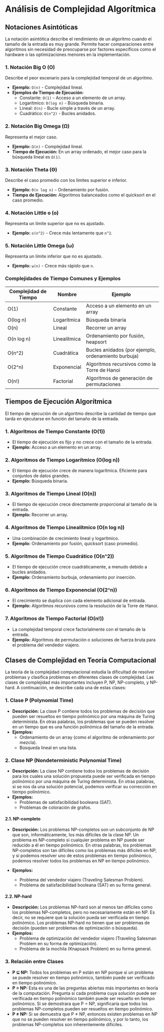 # Análisis de Complejidad Algorítmica

## Notaciones Asintóticas

La notación asintótica describe el rendimiento de un algoritmo cuando el tamaño de la entrada es muy grande. Permite hacer comparaciones entre algoritmos sin necesidad de preocuparse por factores específicos como el hardware o las optimizaciones menores en la implementación.

### 1. Notación Big O (O)

Describe el peor escenario para la complejidad temporal de un algoritmo.

- **Ejemplo:** `O(n)` - Complejidad lineal.
- **Ejemplos de Tiempo de Ejecución:**
  - Constante: `O(1)` - Acceso a un elemento de un array.
  - Logarítmico: `O(log n)` - Búsqueda binaria.
  - Lineal: `O(n)` - Bucle simple a través de un array.
  - Cuadrático: `O(n^2)` - Bucles anidados.

### 2. Notación Big Omega (Ω)

Representa el mejor caso.

- **Ejemplo:** `Ω(n)` - Complejidad lineal.
- **Tiempo de Ejecución:** En un array ordenado, el mejor caso para la búsqueda lineal es `Ω(1)`.

### 3. Notación Theta (Θ)

Describe el caso promedio con los límites superior e inferior.

- **Ejemplo:** `Θ(n log n)` - Ordenamiento por fusión.
- **Tiempo de Ejecución:** Algoritmos balanceados como el quicksort en el caso promedio.

### 4. Notación Little o (o)

Representa un límite superior que no es ajustado.

- **Ejemplo:** `o(n^2)` - Crece más lentamente que `n^2`.

### 5. Notación Little Omega (ω)

Representa un límite inferior que no es ajustado.

- **Ejemplo:** `ω(n)` - Crece más rápido que `n`.

### Complejidades de Tiempo Comunes y Ejemplos

| Complejidad de Tiempo | Nombre       | Ejemplo                                             |
| --------------------- | ------------ | --------------------------------------------------- |
| O(1)                  | Constante    | Acceso a un elemento en un array                    |
| O(log n)              | Logarítmica  | Búsqueda binaria                                    |
| O(n)                  | Lineal       | Recorrer un array                                   |
| O(n log n)            | Linealítmica | Ordenamiento por fusión, heapsort                   |
| O(n^2)                | Cuadrática   | Bucles anidados (por ejemplo, ordenamiento burbuja) |
| O(2^n)                | Exponencial  | Algoritmos recursivos como la Torre de Hanoi        |
| O(n!)                 | Factorial    | Algoritmos de generación de permutaciones           |

## Tiempos de Ejecución Algorítmica

El tiempo de ejecución de un algoritmo describe la cantidad de tiempo que tarda en ejecutarse en función del tamaño de la entrada.

### 1. **Algoritmos de Tiempo Constante (O(1))**

- El tiempo de ejecución es fijo y no crece con el tamaño de la entrada.
- **Ejemplo:** Acceso a un elemento en un array.

### 2. **Algoritmos de Tiempo Logarítmico (O(log n))**

- El tiempo de ejecución crece de manera logarítmica. Eficiente para conjuntos de datos grandes.
- **Ejemplo:** Búsqueda binaria.

### 3. **Algoritmos de Tiempo Lineal (O(n))**

- El tiempo de ejecución crece directamente proporcional al tamaño de la entrada.
- **Ejemplo:** Recorrer un array.

### 4. **Algoritmos de Tiempo Linealítmico (O(n log n))**

- Una combinación de crecimiento lineal y logarítmico.
- **Ejemplo:** Ordenamiento por fusión, quicksort (caso promedio).

### 5. **Algoritmos de Tiempo Cuadrático (O(n^2))**

- El tiempo de ejecución crece cuadráticamente, a menudo debido a bucles anidados.
- **Ejemplo:** Ordenamiento burbuja, ordenamiento por inserción.

### 6. **Algoritmos de Tiempo Exponencial (O(2^n))**

- El crecimiento se duplica con cada elemento adicional de entrada.
- **Ejemplo:** Algoritmos recursivos como la resolución de la Torre de Hanoi.

### 7. **Algoritmos de Tiempo Factorial (O(n!))**

- La complejidad temporal crece factorialmente con el tamaño de la entrada.
- **Ejemplo:** Algoritmos de permutación o soluciones de fuerza bruta para el problema del vendedor viajero.

## Clases de Complejidad en Teoría Computacional

La teoría de la complejidad computacional estudia la dificultad de resolver problemas y clasifica problemas en diferentes clases de complejidad. Las clases de complejidad más importantes incluyen P, NP, NP-completo, y NP-hard. A continuación, se describe cada una de estas clases:

### 1. Clase P (Polynomial Time)

- **Descripción:** La clase P contiene todos los problemas de decisión que pueden ser resueltos en tiempo polinómico por una máquina de Turing determinista. En otras palabras, los problemas que se pueden resolver en un tiempo que es una función polinómica del tamaño de la entrada.
- **Ejemplos:**
  - Ordenamiento de un array (como el algoritmo de ordenamiento por mezcla).
  - Búsqueda lineal en una lista.

### 2. Clase NP (Nondeterministic Polynomial Time)

- **Descripción:** La clase NP contiene todos los problemas de decisión para los cuales una solución propuesta puede ser verificada en tiempo polinómico por una máquina de Turing determinista. En otras palabras, si se nos da una solución potencial, podemos verificar su corrección en tiempo polinómico.
- **Ejemplos:**
  - Problemas de satisfacibilidad booleana (SAT).
  - Problemas de coloración de grafos.

#### 2.1. NP-completo

- **Descripción:** Los problemas NP-completos son un subconjunto de NP que son, informáticamente, los más difíciles de la clase NP. Un problema es NP-completo si cualquier problema en NP puede ser reducido a él en tiempo polinómico. En otras palabras, los problemas NP-completos son tan difíciles como los problemas más difíciles en NP, y si podemos resolver uno de estos problemas en tiempo polinómico, podemos resolver todos los problemas en NP en tiempo polinómico.
- **Ejemplos:**

  - Problema del vendedor viajero (Traveling Salesman Problem).
  - Problema de satisfacibilidad booleana (SAT) en su forma general.

#### 2.2. NP-hard

- **Descripción:** Los problemas NP-hard son al menos tan difíciles como los problemas NP-completos, pero no necesariamente están en NP. Es decir, no se requiere que la solución pueda ser verificada en tiempo polinómico. Los problemas NP-hard no tienen que ser problemas de decisión (pueden ser problemas de optimización o búsqueda).
- **Ejemplos:**
  - Problema de optimización del vendedor viajero (Traveling Salesman Problem en su forma de optimización).
  - Problema de la mochila (Knapsack Problem) en su forma general.

### 3. Relación entre Clases

- **P ⊆ NP:** Todos los problemas en P están en NP porque si un problema se puede resolver en tiempo polinómico, también puede ser verificado en tiempo polinómico.
- **P = NP:** Esta es una de las preguntas abiertas más importantes en teoría de la computación. Pregunta si cada problema cuya solución puede ser verificada en tiempo polinómico también puede ser resuelto en tiempo polinómico. Si se demostrara que P = NP, significaría que todos los problemas NP-completos pueden ser resueltos en tiempo polinómico.
- **P ≠ NP:** Si se demuestra que P ≠ NP, entonces existen problemas en NP que no se pueden resolver en tiempo polinómico, y por lo tanto, los problemas NP-completos son inherentemente difíciles.
